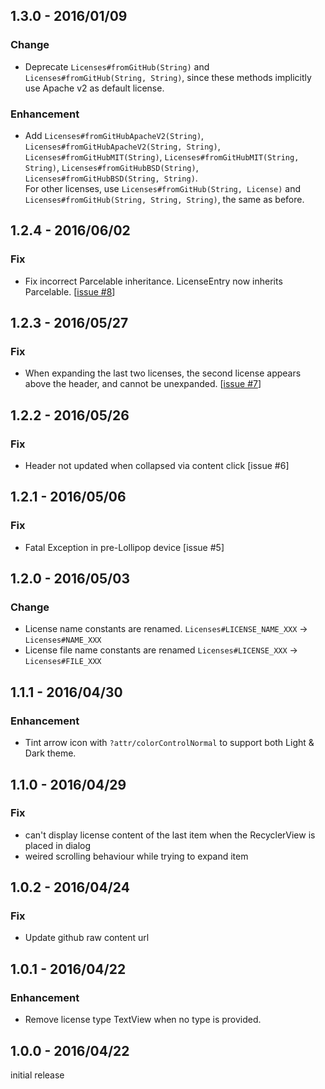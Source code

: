 ## 1.3.0 - 2016/01/09

### Change

- Deprecate `Licenses#fromGitHub(String)` and `Licenses#fromGitHub(String, String)`, since these methods implicitly use Apache v2 as default license.

### Enhancement

- Add `Licenses#fromGitHubApacheV2(String)`, `Licenses#fromGitHubApacheV2(String, String)`, `Licenses#fromGitHubMIT(String)`, `Licenses#fromGitHubMIT(String, String)`, `Licenses#fromGitHubBSD(String)`, `Licenses#fromGitHubBSD(String, String)`.  
  For other licenses, use `Licenses#fromGitHub(String, License)` and `Licenses#fromGitHub(String, String, String)`, the same as before.


## 1.2.4 - 2016/06/02

### Fix

- Fix incorrect Parcelable inheritance. LicenseEntry now inherits Parcelable. [[issue #8](https://github.com/yshrsmz/LicenseAdapter/issues/8)]



## 1.2.3 - 2016/05/27

### Fix

- When expanding the last two licenses, the second license appears above the header, and cannot be unexpanded. [[issue #7](https://github.com/yshrsmz/LicenseAdapter/issues/7)]



## 1.2.2 - 2016/05/26

### Fix

- Header not updated when collapsed via content click [issue #6]


## 1.2.1 - 2016/05/06

### Fix

- Fatal Exception in pre-Lollipop device [issue #5]


## 1.2.0 - 2016/05/03

### Change

- License name constants are renamed. `Licenses#LICENSE_NAME_XXX` -> `Licenses#NAME_XXX`
- License file name constants are renamed `Licenses#LICENSE_XXX` -> `Licenses#FILE_XXX`


## 1.1.1 - 2016/04/30

### Enhancement

- Tint arrow icon with `?attr/colorControlNormal` to support both Light & Dark theme.


## 1.1.0 - 2016/04/29

### Fix

- can't display license content of the last item when the RecyclerView is placed in dialog
- weired scrolling behaviour while trying to expand item


## 1.0.2 - 2016/04/24

### Fix

- Update github raw content url



## 1.0.1 - 2016/04/22

### Enhancement

- Remove license type TextView when no type is provided.


## 1.0.0 - 2016/04/22

initial release
